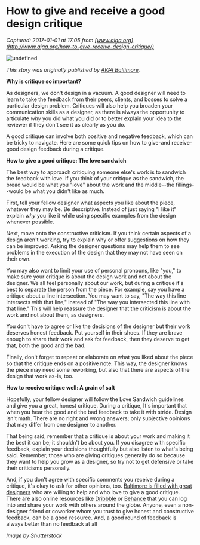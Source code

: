 # How to give and receive a good design critique

_Captured: 2017-01-01 at 17:05 from [www.aiga.org](http://www.aiga.org/how-to-give-receive-design-critique/)_

![undefined](http://www.aiga.org/globalassets/migrated-images/uploadedimages/aiga/content/inspiration/how-to-give-receive-design-critique-640.png)

_This story was originally published by [AIGA Baltimore](http://baltimore.aiga.org/how-to-give-and-receive-a-good-design-critique/)._

**Why is critique so important?**

As designers, we don't design in a vacuum. A good designer will need to learn to take the feedback from their peers, clients, and bosses to solve a particular design problem. Critiques will also help you broaden your communication skills as a designer, as there is always the opportunity to articulate _why_ you did what you did or to better explain your idea to the reviewer if they don't see it as clearly as you do.

A good critique can involve both positive and negative feedback, which can be tricky to navigate. Here are some quick tips on how to give-and receive-good design feedback during a critique.

**How to give a good critique: The love sandwich**

The best way to approach critiquing someone else's work is to sandwich the feedback with love. If you think of your critique as the sandwich, the bread would be what you "love" about the work and the middle--the fillings--would be what you didn't like as much.

First, tell your fellow designer what aspects you like about the piece, whatever they may be. Be descriptive. Instead of just saying "I like it" explain _why_ you like it while using specific examples from the design whenever possible.

Next, move onto the constructive criticism. If you think certain aspects of a design aren't working, try to explain why or offer suggestions on how they can be improved. Asking the designer questions may help them to see problems in the execution of the design that they may not have seen on their own.

You may also want to limit your use of personal pronouns, like "you," to make sure your critique is about the design work and not about the designer. We all feel personally about our work, but during a critique it's best to separate the person from the piece. For example, say you have a critique about a line intersection. You may want to say, "The way this line intersects with that line," instead of "The way you intersected this line with that line." This will help reassure the designer that the criticism is about the work and not about them, as designers.

You don't have to agree or like the decisions of the designer but their work deserves honest feedback. Put yourself in their shoes. If they are brave enough to share their work and ask for feedback, then they deserve to get that, both the good and the bad.

Finally, don't forget to repeat or elaborate on what you liked about the piece so that the critique ends on a positive note. This way, the designer knows the piece may need some reworking, but also that there are aspects of the design that work as-is, too.

**How to receive critique well: A grain of salt**

Hopefully, your fellow designer will follow the Love Sandwich guidelines and give you a great, honest critique. During a critique, It's important that when you hear the good and the bad feedback to take it with stride. Design isn't math. There are no right and wrong answers; only subjective opinions that may differ from one designer to another.

That being said, remember that a critique is about your work and making it the best it can be; it shouldn't be about you. If you disagree with specific feedback, explain your decisions thoughtfully but also listen to what's being said. Remember, those who are giving critiques generally do so because they want to help you grow as a designer, so try not to get defensive or take their criticisms personally.

And, if you don't agree with specific comments you receive during a critique, it's okay to ask for other opinions, too. [Baltimore is filled with great designers](http://baltimore.aiga.org/membership/member-directory/) who are willing to help and who love to give a good critique. There are also online resources like [Dribbble](https://dribbble.com/) or [Behance](https://www.behance.net/) that you can log into and share your work with others around the globe. Anyone, even a non-designer friend or coworker whom you trust to give honest and constructive feedback, can be a good resource. And, a good round of feedback is always better than no feedback at all

_Image by Shutterstock_
